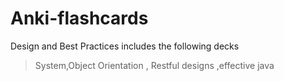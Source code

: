 # Anki-flashcards

Design and Best Practices includes the following decks
  > System,Object Orientation , Restful designs ,effective java
